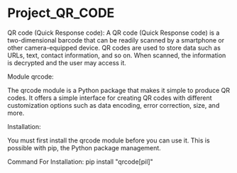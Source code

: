 # Project_QR_CODE
QR code (Quick Response code): A QR code (Quick Response code) is a two-dimensional barcode that can be readily scanned by a smartphone or other camera-equipped device.
QR codes are used to store data such as URLs, text, contact information, and so on. When scanned, the information is decrypted and the user may access it.


Module qrcode:

The qrcode module is a Python package that makes it simple to produce QR codes. 
It offers a simple interface for creating QR codes with different customization options such as data encoding, error correction, size, and more.



Installation:

You must first install the qrcode module before you can use it. This is possible with pip, the Python package management. 


Command For Installation:
 pip install "qrcode[pil]"

